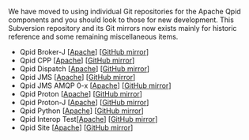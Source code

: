 We have moved to using individual Git repositories for the Apache Qpid components and you should look to those for new development. This Subversion repository and its Git mirrors now exists mainly for historic reference and some remaining miscellaneous items.

* Qpid Broker-J [[Apache](https://git-wip-us.apache.org/repos/asf/qpid-broker-j.git)] [[GitHub mirror](https://github.com/apache/qpid-broker-j)]
* Qpid CPP [[Apache](https://git-wip-us.apache.org/repos/asf/qpid-cpp.git)] [[GitHub mirror](https://github.com/apache/qpid-cpp)]
* Qpid Dispatch [[Apache](https://git-wip-us.apache.org/repos/asf/qpid-dispatch.git)] [[GitHub mirror](https://github.com/apache/qpid-dispatch)]
* Qpid JMS [[Apache](https://git-wip-us.apache.org/repos/asf/qpid-jms.git)] [[GitHub mirror](https://github.com/apache/qpid-jms)]
* Qpid JMS AMQP 0-x [[Apache](https://git-wip-us.apache.org/repos/asf/qpid-jms-amqp-0-x.git)] [[GitHub mirror](https://github.com/apache/qpid-jms-amqp-0-x)]
* Qpid Proton [[Apache](https://git-wip-us.apache.org/repos/asf/qpid-proton.git)] [[GitHub mirror](https://github.com/apache/qpid-proton)]
* Qpid Proton-J [[Apache](https://git-wip-us.apache.org/repos/asf/qpid-proton-j.git)] [[GitHub mirror](https://github.com/apache/qpid-proton-j)]
* Qpid Python [[Apache](https://git-wip-us.apache.org/repos/asf/qpid-python.git)] [[GitHub mirror](https://github.com/apache/qpid-python)]
* Qpid Interop Test[[Apache](https://git-wip-us.apache.org/repos/asf/qpid-interop-test.git)] [[GitHub mirror](https://github.com/apache/qpid-interop-test)]
* Qpid Site [[Apache](https://git-wip-us.apache.org/repos/asf/qpid-site.git)] [[GitHub mirror](https://github.com/apache/qpid-site)]
